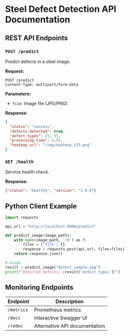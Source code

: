 # Steel Defect Detection API Documentation

## REST API Endpoints

### `POST /predict`
Predict defects in a steel image.

**Request:**
```http
POST /predict
Content-Type: multipart/form-data
```

**Parameters:**
- `file`: Image file (JPG/PNG)

**Response:**
```json
{
  "status": "success",
  "defects_detected": true,
  "defect_types": [1, 3],
  "processing_time": 0.45,
  "heatmap_url": "/tmp/heatmap_123.png"
}
```

### `GET /health`
Service health check.

**Response:**
```json
{"status": "healthy", "version": "1.0.0"}
```

## Python Client Example

```python
import requests

api_url = "http://localhost:8000/predict"

def predict_image(image_path):
    with open(image_path, 'rb') as f:
        files = {'file': f}
        response = requests.post(api_url, files=files)
    return response.json()

# Usage
result = predict_image("defect_sample.jpg")
print(f"Detected defects: {result['defect_types']}")
```

## Monitoring Endpoints

| Endpoint          | Description                     |
|-------------------|---------------------------------|
| `/metrics`        | Prometheus metrics             |
| `/docs`          | Interactive Swagger UI          |
| `/redoc`         | Alternative API documentation  |